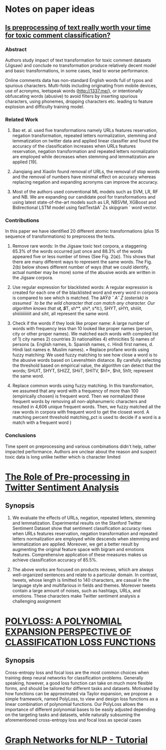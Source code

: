 # Notes on paper ideas

## [Is preprocessing of text really worth your time for toxic comment classification?](https://arxiv.org/pdf/1806.02908.pdf)

### Abstract
Authors study impact of text transformation for toxic comment datasets (Jigsaw) and conclude no  transformation produce relatively decent model and basic transformations, in some cases, lead to worse performance.

Online comments data has non-standard English words full of typos and spurious characters. Multi-folds including originating from mobile devices, use of acronyms, leetspeak words (http://1337.me/), or intentionally obfuscating words (abusive) to avoid filters by inserting spurious characters, using phonemes, dropping characters etc. leading to feature explosion and difficulty training model.

### Related Work

1. Bao et. al. used five transformations namely URLs features reservation, negation transformation, repeated letters normalization, stemming and lemmatization on twitter data and applied linear classifier and found the accuracy of the classification increases when URLs features reservation, negation transformation and repeated letters normalization are employed while decreases when stemming and lemmatization are applied [19].

2. Jianqiang and Xiaolin found removal of URLs, the removal of stop words and the removal of numbers have minimal effect on accuracy whereas replacing negation and expanding acronyms can improve the accuracy.

3. Most of the authors used conventional ML models such as SVM, LR, RF and NB. We are expanding our candidate pool for transformations and using latest state-of-the-art models such as LR, NBSVM, XGBoost and Bidirectional LSTM model using fastTextâA˘ Zs skipgram ´ word vector.

### Contributions
In this paper we have identified 20 different atomic transformations (plus 15 sequence of transformations) to preprocess the texts.

1. Remove rare words: In the Jigsaw toxic text corpora, a staggering 65.3% of the words occurred just once and 88.3% of the words appeared five or less number of times (See Fig. 2(a)). This shows that there are many different ways to represent the same words. The Fig. 2(b) below shows different number of ways (that we could identify, actual number may be more) some of the abusive words are written in the Jigsaw corpora.

2. Use regular expression for blacklisted words: A regular expression is created for each one of the blacklisted word and every word in corpora is compared to see which is matched. The âAŸ*â ˘ A˘ Z (asterisk) is assumed ´ to be the wild character that can match any character. Our algorithm knows that s**t, S***T, sh**, shi*, s*it:), SHYT, sHYt, shiiiit, shiiiiiiiiiiiit and siht, all represent the same word.

3. Check if the words if they look like proper name: A large number of words with frequency less than 10 looked like proper names (person, city or other proper names). We matched each words with compiled list of 1) city names 2) countries 3) nationalities 4) ethnicities 5) names of persons (a. English names, b. Spanish names, c. Hindi first names, d. Hindi last names e. Muslim names). • Replace profane words using fuzzy matching: We used fuzzy matching to see how close a word is to the abusive words based on Levenshtein distance. By carefully selecting the threshold based on empirical value, the algorithm can detect that the words; SHUIT, SHYT, SHIZZ, SHiiT, SHITV, $h1+, $hit, 5h1t; represent the same word.

4. Replace common words using fuzzy matching. In this transformation, we assumed that any word with a frequency of more than 100 (empirically chosen) is frequent word. Then we normalized these frequent words by removing all non-alphanumeric characters and resulted in 4,606 unique frequent words. Then, we fuzzy matched all the raw words in corpora with frequent word to get the closest word. A matching percent threshold matching_pct is used to decide if a word is a match with a frequent word )

### Conclusions

Time spent on preprocessing and various combinations didn't help, rather impacted performance. Authors are unclear about the reason and suspect toxic data is long unlike twitter which is character limited

# [The Role of Pre-processing in Twitter Sentiment Analysis](https://www.researchgate.net/publication/339982951_The_Role_of_Pre-processing_in_Twitter_Sentiment_Analysis)

## Synopsis

1. We evaluate the effects of URLs, negation, repeated letters, stemming and lemmatization. 
Experimental results on the Stanford Twitter Sentiment Dataset show that sentiment classification accuracy 
rises when URLs features reservation, negation transformation and repeated letters normalization are employed 
while descends when stemming and lemmatization are applied. 
Moreover, we get a better result by augmenting the original feature space with bigram and emotions features. 
Comprehensive application of these measures makes us achieve classification accuracy of 85.5%.

2. The above works are focused on products reviews, which are always
well-organized sentences and relate to a particular domain. In contrast, tweets, whose
length is limitted to 140 characters, are casual in the language style and multifarious
in fields and themes. Moreover tweets contain a large amount of noises, such as
hashtags, URLs, and emotions. These characters make Twitter sentiment analysis a
challenging assignment

# [POLYLOSS: A POLYNOMIAL EXPANSION PERSPECTIVE OF CLASSIFICATION LOSS FUNCTIONS](https://arxiv.org/pdf/2204.12511.pdf)

## Synopsis

Cross-entropy loss and focal loss are the most common choices when training
deep neural networks for classification problems. Generally speaking, however, a
good loss function can take on much more flexible forms, and should be tailored
for different tasks and datasets. Motivated by how functions can be approximated
via Taylor expansion, we propose a simple framework, named PolyLoss, to view
and design loss functions as a linear combination of polynomial functions. Our
PolyLoss allows the importance of different polynomial bases to be easily adjusted depending on the targeting tasks and datasets, while naturally subsuming
the aforementioned cross-entropy loss and focal loss as special cases

# [Graph Networks for NLP - Tutorial](https://www.youtube.com/watch?v=QZEetG6YX-Y)
